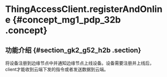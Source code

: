 # ThingAccessClient.registerAndOnline {#concept_mg1_pdp_32b .concept}

## 功能介绍 {#section_gk2_g52_h2b .section}

将设备注册到边缘节点中并通知边缘节点上线设备。设备需要注册并上线后，client才能收到云端下发的指令或者发送数据到云端。

